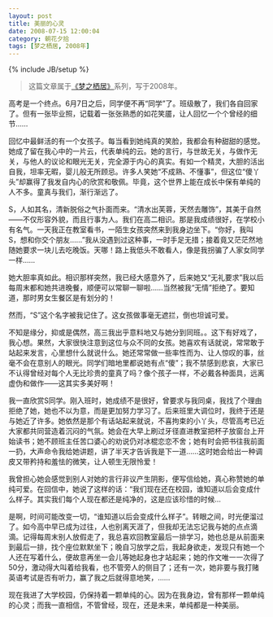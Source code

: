 ```yaml
---
layout: post
title: 美丽的心灵
date: 2008-07-15 12:00:04
category: 朝花夕拾
tags: [梦之栖居, 2008年]
---
```

{% include JB/setup %}

> 这篇文章属于[《梦之栖居》](/posts/where-the-dreams-reside/)系列，写于2008年。
	
<!--more-->

高考是一个终点。6月7日之后，同学便不再“同学”了。班级散了，我们各自回家了。但有一张毕业照，记载着一张张熟悉的如花笑靥，让人回忆一个个曾经的细节……

回忆中最鲜活的有一个女孩子。每当看到她纯真的笑脸，我都会有种甜甜的感觉。她成了留在我心中的一片云，代表单纯的云。她的言行，与世故无关，与做作无关，与他人的议论和眼光无关，完全源于内心的真实。有如一个精灵，大胆的活出自我，坦率无暇，婴儿般无所顾忌。许多人笑她“不成熟、不懂事”，但这位“傻丫头”却赢得了我发自内心的欣赏和敬佩。毕竟，这个世界上能在成长中保有单纯的人不多。童真与我们，渐行渐远了。

S，人如其名，清新脱俗之气扑面而来。“清水出芙蓉，天然去雕饰”，其美于自然——不仅形容外貌，而且行事为人。我们在高二相识。那是我成绩很好，在学校小有名气。一天我正在教室看书，一陌生女孩突然来到我身边坐下。“你好，我叫S，想和你交个朋友……”我从没遇到过这种事，一时手足无措；接着竟又茫茫然地随她要求一块儿去吃晚饭。天哪！路上我低头不敢看人，像是我拐骗了人家女同学一样……

她大胆率真如此。相识那样突然，我已经大感意外了，后来她又“无礼要求”我以后每周末都和她共进晚餐，顺便可以常聊一聊啦……当然被我“无情”拒绝了。要知道，那时男女生餐区是有划分的！

然而，“S”这个名字被我记住了。这女孩做事毫无遮拦，倒也坦诚可爱。

不知是缘分，抑或是偶然，高三我出乎意料地又与她分到同班。。这下有好戏了，我心想。果然，大家很快注意到这位与众不同的女孩。她喜欢有话就说，常常敢于站起来发言，心里想什么就说什么。她还常常做一些率性而为、让人惊叹的事，丝毫不会在意别人的眼光。同学们暗地里都说她有点“傻”；我不禁感到悲哀，大家已不认得曾经对每个人无比珍贵的童真了吗？像个孩子一样，不必戴各种面具，远离虚伪和做作——这其实多美好啊！

我一直欣赏S同学。刚入班时，她成绩不是很好，曾要求与我同桌，我找了个理由拒绝了她，她也不以为意，而是更加努力学习了。后来班里大调位时，我终于还是与她近了许多。她依然是那个有话站起来就说，不喜拘束的小丫头，尽管高考已近大家都共同营造着沉闷的气氛。她会在大早上刷过牙径直进教室把杯子放窗台上开始读书；她不顾班主任苦口婆心的劝说仍对冰棍恋恋不舍；她有时会把书往我前面一扔，大声命令我给她讲题，讲了半天才告诉我是下一道……这时她会给出一种调皮又带矜持和羞怯的微笑，让人顿生无限怜爱！

我曾担心她会感觉到别人对她的言行非议产生阴影，便写信给她，真心称赞她的单纯可爱。在回信中，她说了这样的话：“我们现在还在校园，谁知道以后会变成什么样子。其实我们每个人现在都还是纯净的，这是应该珍惜的时候…

是啊，时间可能改变一切，“谁知道以后会变成什么样子”。转眼之间，时光便溜过了。如今高中早已成为过往，人也别离天涯了，但我却无法忘记我与她的点点滴滴。记得每周末别人放假走了，我总喜欢回教室最后一排学习，她也总是从前面来到最后一排，找个座位默默坐下；晚自习放学之后，我起身欲走，发现只有她一个人还在写着什么，便故意再坐一会儿等她起身也才站起来；她的作文唯一一次得了50分，激动得大叫着给我看，也不管旁人的侧目了；还有一次，她非要与我打赌英语考试是否有听力，赢了我之后就得意地笑，……

现在我进了大学校园，仍保持着一颗单纯的心。因为在我身边，曾有那样一颗单纯的心灵；而我一直相信，不管曾经，现在，还是未来，单纯都是一种美丽。